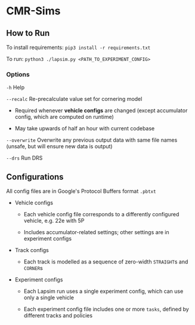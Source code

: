 # CMR-Sims

## How to Run

To install requirements: `pip3 install -r requirements.txt`

To run: `python3 ./lapsim.py <PATH_TO_EXPERIMENT_CONFIG>`

### Options

`-h` Help

`--recalc` Re-precalculate value set for cornering model

- Required whenever **vehicle configs** are changed (except accumulator config, which are computed on runtime)

- May take upwards of half an hour with current codebase

`--overwrite` Overwrite any previous output data with same file names (unsafe, but will ensure new data is output)

`--drs` Run DRS

## Configurations

All config files are in Google's Protocol Buffers format `.pbtxt`

- Vehicle configs

    - Each vehicle config file corresponds to a differently configured vehicle, e.g. 22e with 5P
    
    - Includes accumulator-related settings; other settings are in experiment configs

- Track configs

    - Each track is modelled as a sequence of zero-width `STRAIGHT`s and `CORNER`s

- Experiment configs

    - Each Lapsim run uses a single experiment config, which can use only a single vehicle

    - Each experiment config file includes one or more `tasks`, defined by different tracks and policies
